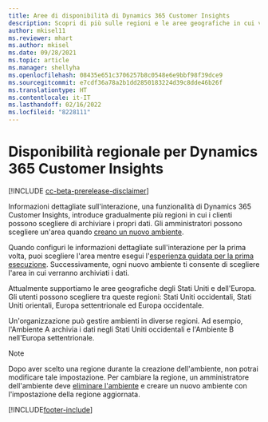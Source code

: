 ```yaml
---
title: Aree di disponibilità di Dynamics 365 Customer Insights
description: Scopri di più sulle regioni e le aree geografiche in cui viene distribuito il servizio.
author: mkisel11
ms.reviewer: mhart
ms.author: mkisel
ms.date: 09/28/2021
ms.topic: article
ms.manager: shellyha
ms.openlocfilehash: 08435e651c3706257b8c0548e6e9bbf98f39dce9
ms.sourcegitcommit: e7cdf36a78a2b1dd2850183224d39c8dde46b26f
ms.translationtype: HT
ms.contentlocale: it-IT
ms.lasthandoff: 02/16/2022
ms.locfileid: "8228111"
---
```

# <a name="regional-availability-for-dynamics-365-customer-insights"></a>Disponibilità regionale per Dynamics 365 Customer Insights

[!INCLUDE [cc-beta-prerelease-disclaimer](includes/cc-beta-prerelease-disclaimer.md)]

Informazioni dettagliate sull'interazione, una funzionalità di Dynamics 365 Customer Insights, introduce gradualmente più regioni in cui i clienti possono scegliere di archiviare i propri dati. Gli amministratori possono scegliere un'area quando [creano un nuovo ambiente](create-new-environment.md). 

Quando configuri le informazioni dettagliate sull'interazione per la prima volta, puoi scegliere l'area mentre esegui l'[esperienza guidata per la prima esecuzione](quickstart.md). Successivamente, ogni nuovo ambiente ti consente di scegliere l'area in cui verranno archiviati i dati.

Attualmente supportiamo le aree geografiche degli Stati Uniti e dell'Europa. Gli utenti possono scegliere tra queste regioni: Stati Uniti occidentali, Stati Uniti orientali, Europa settentrionale ed Europa occidentale.

Un'organizzazione può gestire ambienti in diverse regioni. Ad esempio, l'Ambiente A archivia i dati negli Stati Uniti occidentali e l'Ambiente B nell'Europa settentrionale.

> [!NOTE]
> Dopo aver scelto una regione durante la creazione dell'ambiente, non potrai modificare tale impostazione. Per cambiare la regione, un amministratore dell'ambiente deve [eliminare l'ambiente](manage-environments-workspaces.md#delete-an-environment) e creare un nuovo ambiente con l'impostazione della regione aggiornata.


[!INCLUDE[footer-include](../includes/footer-banner.md)]
